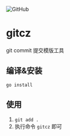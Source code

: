 ![GitHub](https://img.shields.io/github/license/puddinging/gitgz)

# gitcz
git commit 提交模版工具

## 编译&安装
`go install`

## 使用
1. `git add .`
2. 执行命令 `gitcz` 即可